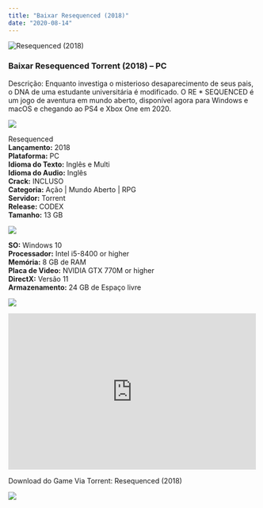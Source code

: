 ```yaml
---
title: "Baixar Resequenced (2018)"
date: "2020-08-14"
---
```


![Resequenced (2018)](https://1.bp.blogspot.com/-EADF5f9RwNI/Xt5vY9H7kiI/AAAAAAAAAiU/BD0yh8ay7Asf7At8bMJO8I_JulgnIQg2gCNcBGAsYHQ/s320/poster.jpg "Resequenced (2018)")

### Baixar Resequenced Torrent (2018) – PC

Descrição: Enquanto investiga o misterioso desaparecimento de seus pais, o DNA de uma estudante universitária é modificado. O RE \* SEQUENCED é um jogo de aventura em mundo aberto, disponível agora para Windows e macOS e chegando ao PS4 e Xbox One em 2020.

![](https://1.bp.blogspot.com/-XIAoZor_ewQ/Xt6k8H1cWZI/AAAAAAAAAi0/ilpuaB8rZPEQR7K7VOAT_U7jx1NTGrizwCEwYBhgLKtQDAL1Ocqy5EqorNMhhOkaIj2Glauo8VZjUL7ieR-y9ltPzt-skKylQYvPgwzd-Wd4a2vop0arwzZzUCHFRLWBOrtMOCphEzqI9i3JNsFGZhchyRaXAjiT973pNUu32m8xdSlEt1-HLhG9YZ9UdRjfvkQxQEIQRGIxzs1UQ5EvxxNOiWy4yOSP7i-B7TZ5GzFewTST_lkNA_GrgGS-MO4lh73xdMZQAEGeQZnR_-ac7eMDLC0O1jSzL1CJrPgevPj5iWsRpCuB2GAIrD7mLR2RLZr6p4iGNHw9LG5FxMnyZyxa3NRKcxrWcDH81Y3cQCcx3QcQflYtPKrA34sfFdXmqsF1KT0B2Emwf9FQ7H1Q8X7EZEfu9PCnQxJU4SwDiGnufgnOonb7V_chqpXSACYPwazEO9WbkCdxvN1Iphqwi_wzMDa8wbh0S_ycNhMYGal-YwQCUzTGpzctszVPP-oFDI4t9ZziMrQS1AqE5ETM0OtC3RyDldx3P0N9pIHbk8EDSC4ZXkN8MGEhDtKAIZ1yrDSoVy11uvH0Z-AsPGl1961-SwaZNyYndrolLA4ceDmFsYfSEYVVzGsxdzIzWN_zCDI0uUkaEw_h_9VBxoeKAVm7IfcvgMKXY-vYF/s400/Bot{1e4a638742c4ba6e593ba415a1cdf07bd8fcfe8eb821de52635c6c59191c9881}25C3{1e4a638742c4ba6e593ba415a1cdf07bd8fcfe8eb821de52635c6c59191c9881}25A3o{1e4a638742c4ba6e593ba415a1cdf07bd8fcfe8eb821de52635c6c59191c9881}2Bde{1e4a638742c4ba6e593ba415a1cdf07bd8fcfe8eb821de52635c6c59191c9881}2BInforma{1e4a638742c4ba6e593ba415a1cdf07bd8fcfe8eb821de52635c6c59191c9881}25C3{1e4a638742c4ba6e593ba415a1cdf07bd8fcfe8eb821de52635c6c59191c9881}25A7{1e4a638742c4ba6e593ba415a1cdf07bd8fcfe8eb821de52635c6c59191c9881}25C3{1e4a638742c4ba6e593ba415a1cdf07bd8fcfe8eb821de52635c6c59191c9881}25B5es.jpg)

Resequenced  
**Lançamento:** 2018  
**Plataforma:** PC  
**Idioma do Texto:** Inglês e Multi  
**Idioma do Audio:** Inglês   
**Crack:** INCLUSO  
**Categoria:** Ação | Mundo Aberto | RPG  
**Servidor:** Torrent  
**Release:** CODEX  
**Tamanho:** 13 GB

![](https://1.bp.blogspot.com/-h4INo_OBwls/Xt6lEEMpxNI/AAAAAAAAAi4/FVQ--XkVQEM3Jxwudp6EeL8T5eejGrl4wCEwYBhgLKs4DAL1OcqzY-CpfyC1yKLEfrgjISAqPM5UJ4ODvUuE9lV35CrE4Uk2ucbT3KoXhXDQY8GiT-YvDjnnOmrKzNOyRs__JXiVw2bxTFE9a44Y1FxJVOO8qLuDnM--Dc9aUOSH_cxVtdP-IZAHf1O1lLacuIT-zuk-ONxzBuooDBNECPYE_J-c9U1OaP4mI6RRSEeLafhuh860Q8ZVQSmYpIlOW5le5CmHfiI_fRFd0mHmGOYV_rAHUSnZ4lU0so07Stj8q-ivQSOGjEwPvKoP0vSP0ui_6SrQcRxx67SKcKJhAFqmCCldwymAUuN0kH6R-ZFkBA-foUUAfBqJTUDQlKaNPIcDmvRaPF0Vyn63kKaX8RMyCsbdTkzX7iYRm4jAV7o_PX8APgLeki9QwS1ShvH6fEw-Z-5ap4ydn4ZEljg3_2tfCOActsimAh55J_iw88dsR9S_eSGIYAvfTpix6o7JKmXyLJBRsgSkY4-9x0m_Oq7WCWB2jHPJhBG_VdMWEAmjhlnGQcDhWNrixdOH7jbf8TbmQguluXBZBJ91TENv07zpLafiz_juTol6BrxiQio9sJrO3s5EuSkEx1CKHF5J9O-wUn1fw9gNP3DVj7Y1vMOHY-vYF/s400/Bot{1e4a638742c4ba6e593ba415a1cdf07bd8fcfe8eb821de52635c6c59191c9881}25C3{1e4a638742c4ba6e593ba415a1cdf07bd8fcfe8eb821de52635c6c59191c9881}25A3o{1e4a638742c4ba6e593ba415a1cdf07bd8fcfe8eb821de52635c6c59191c9881}2Bde{1e4a638742c4ba6e593ba415a1cdf07bd8fcfe8eb821de52635c6c59191c9881}2BRequisitos.jpg)

**SO:** Windows 10  
**Processador:** Intel i5-8400 or higher  
**Memória:** 8 GB de RAM  
**Placa de Video:** NVIDIA GTX 770M or higher  
**DirectX:** Versão 11  
**Armazenamento:** 24 GB de Espaço livre

![](https://1.bp.blogspot.com/-rcYyVsnA81c/Xt6lZMZ2XiI/AAAAAAAAAjA/ac4yjnQqPMAO-bOl4XeKBmkY4gzPW-6PgCEwYBhgLKtQDAL1Ocqz5p2jCGlLSdwyrJASgNEnSVVPjcHfK4MLL7guR9bIsbE_XzUak3XiLicCBUjxzmzAghuqSrSkESnWRrC8LBZuSovmL3rRdzgBYc4kVyzXxPVubfjxzIOWMJzipqvNCqjAZ0JGbCLEa-v1IKSe0sIEGdYHClZ8wb20trqTOZ3EJVO1EuVj8H6WyK14-HVOFOGEQYdSZchkNbuoo078RvtYJVjpYEw1a-eOQ8jENBrfMnLcZVzWsZW3jpDQNuZ1ushQesIes_vp9BMNwD72pLnibdV9Xq3aB2RYOFca4F7OEIiD0FogPfIb0-7S7rA0JE6UGcRImsvBr6dTgEWam09gsE4rKfAF3JFQ5cJiIKW23GNSK11TvPE5kp3k9RbvOaKi98pyi3zXEv6YvFqmvsLM-RGRnCPlqmZal-YhHINazirRvI6PcxUh8S-4lgVg0czAdL-VOmasp20NOOOFePXU1BsQZy0geDFiigSlvHneqAM_WhWMZyMGikaTmlQ8znwx3JNOZRQLaq5T4Pwa2VXY4L5wswELZjBWOw52xEQCoe0h8cBv2DimSGNYTO65vTGKRMirr0-qnYU3xWTotY4vAzeT5pa1Qris4puy49kyxMPLY-vYF/s400/Bot{1e4a638742c4ba6e593ba415a1cdf07bd8fcfe8eb821de52635c6c59191c9881}25C3{1e4a638742c4ba6e593ba415a1cdf07bd8fcfe8eb821de52635c6c59191c9881}25A3o{1e4a638742c4ba6e593ba415a1cdf07bd8fcfe8eb821de52635c6c59191c9881}2Bde{1e4a638742c4ba6e593ba415a1cdf07bd8fcfe8eb821de52635c6c59191c9881}2BTrailer.jpg)

<iframe allow="accelerometer; autoplay; encrypted-media; gyroscope; picture-in-picture" allowfullscreen frameborder="0" height="315" src="https://www.youtube.com/embed/t7LuqfuWq4w" width="500"></iframe>

Download do Game Via Torrent: Resequenced (2018)

![](https://1.bp.blogspot.com/-Rkir3Cy7E90/XthUbQKV_OI/AAAAAAAAAgU/q6xV1k8mreQnsOAbeImqH6Qi8ahsN2LpACPcBGAYYCw/s1600/Bot{1e4a638742c4ba6e593ba415a1cdf07bd8fcfe8eb821de52635c6c59191c9881}25C3{1e4a638742c4ba6e593ba415a1cdf07bd8fcfe8eb821de52635c6c59191c9881}25A3o{1e4a638742c4ba6e593ba415a1cdf07bd8fcfe8eb821de52635c6c59191c9881}2Bde{1e4a638742c4ba6e593ba415a1cdf07bd8fcfe8eb821de52635c6c59191c9881}2BDownload.jpg)
